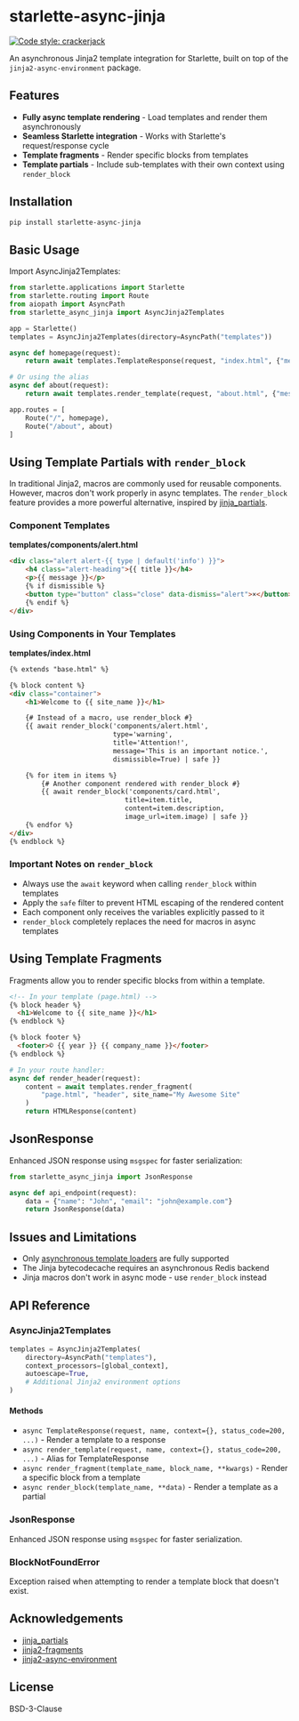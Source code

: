 # starlette-async-jinja

[![Code style: crackerjack](https://img.shields.io/badge/code%20style-crackerjack-000042)](https://github.com/lesleslie/crackerjack)

An asynchronous Jinja2 template integration for Starlette, built on top of the `jinja2-async-environment` package.

## Features

- **Fully async template rendering** - Load templates and render them asynchronously
- **Seamless Starlette integration** - Works with Starlette's request/response cycle
- **Template fragments** - Render specific blocks from templates
- **Template partials** - Include sub-templates with their own context using `render_block`

## Installation

```bash
pip install starlette-async-jinja
```

## Basic Usage

Import AsyncJinja2Templates:
```python
from starlette.applications import Starlette
from starlette.routing import Route
from aiopath import AsyncPath
from starlette_async_jinja import AsyncJinja2Templates

app = Starlette()
templates = AsyncJinja2Templates(directory=AsyncPath("templates"))

async def homepage(request):
    return await templates.TemplateResponse(request, "index.html", {"message": "Hello, world!"})

# Or using the alias
async def about(request):
    return await templates.render_template(request, "about.html", {"message": "About page"})

app.routes = [
    Route("/", homepage),
    Route("/about", about)
]
```

## Using Template Partials with `render_block`

In traditional Jinja2, macros are commonly used for reusable components. However, macros don't work properly in async templates. The `render_block` feature provides a more powerful alternative, inspired by [jinja_partials](https://github.com/mikeckennedy/jinja_partials).

### Component Templates

**templates/components/alert.html**
```html
<div class="alert alert-{{ type | default('info') }}">
    <h4 class="alert-heading">{{ title }}</h4>
    <p>{{ message }}</p>
    {% if dismissible %}
    <button type="button" class="close" data-dismiss="alert">×</button>
    {% endif %}
</div>
```

### Using Components in Your Templates

**templates/index.html**
```html
{% extends "base.html" %}

{% block content %}
<div class="container">
    <h1>Welcome to {{ site_name }}</h1>

    {# Instead of a macro, use render_block #}
    {{ await render_block('components/alert.html',
                          type='warning',
                          title='Attention!',
                          message='This is an important notice.',
                          dismissible=True) | safe }}

    {% for item in items %}
        {# Another component rendered with render_block #}
        {{ await render_block('components/card.html',
                             title=item.title,
                             content=item.description,
                             image_url=item.image) | safe }}
    {% endfor %}
</div>
{% endblock %}
```

### Important Notes on `render_block`

- Always use the `await` keyword when calling `render_block` within templates
- Apply the `safe` filter to prevent HTML escaping of the rendered content
- Each component only receives the variables explicitly passed to it
- `render_block` completely replaces the need for macros in async templates

## Using Template Fragments

Fragments allow you to render specific blocks from within a template.

```html
<!-- In your template (page.html) -->
{% block header %}
  <h1>Welcome to {{ site_name }}</h1>
{% endblock %}

{% block footer %}
  <footer>© {{ year }} {{ company_name }}</footer>
{% endblock %}
```

```python
# In your route handler:
async def render_header(request):
    content = await templates.render_fragment(
        "page.html", "header", site_name="My Awesome Site"
    )
    return HTMLResponse(content)
```

## JsonResponse

Enhanced JSON response using `msgspec` for faster serialization:

```python
from starlette_async_jinja import JsonResponse

async def api_endpoint(request):
    data = {"name": "John", "email": "john@example.com"}
    return JsonResponse(data)
```

## Issues and Limitations

- Only [asynchronous template loaders](https://github.com/lesleslie/jinja2-async-environment/blob/main/jinja2_async_environment/loaders.py) are fully supported
- The Jinja bytecodecache requires an asynchronous Redis backend
- Jinja macros don't work in async mode - use `render_block` instead

## API Reference

### AsyncJinja2Templates

```python
templates = AsyncJinja2Templates(
    directory=AsyncPath("templates"),
    context_processors=[global_context],
    autoescape=True,
    # Additional Jinja2 environment options
)
```

#### Methods

- `async TemplateResponse(request, name, context={}, status_code=200, ...)` - Render a template to a response
- `async render_template(request, name, context={}, status_code=200, ...)` - Alias for TemplateResponse
- `async render_fragment(template_name, block_name, **kwargs)` - Render a specific block from a template
- `async render_block(template_name, **data)` - Render a template as a partial

### JsonResponse

Enhanced JSON response using `msgspec` for faster serialization.

### BlockNotFoundError

Exception raised when attempting to render a template block that doesn't exist.

## Acknowledgements

- [jinja_partials](https://github.com/mikeckennedy/jinja_partials)
- [jinja2-fragments](https://github.com/sponsfreixes/jinja2-fragments)
- [jinja2-async-environment](https://github.com/lesleslie/jinja2-async-environment)

## License

BSD-3-Clause
